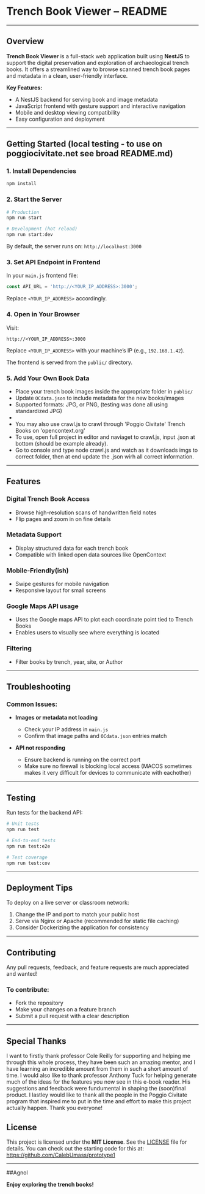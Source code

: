 # Trench Book Viewer – README

---

## Overview

**Trench Book Viewer** is a full-stack web application built using **NestJS** to support the digital preservation and exploration of archaeological trench books. It offers a streamlined way to browse scanned trench book pages and metadata in a clean, user-friendly interface.

**Key Features:**

* A NestJS backend for serving book and image metadata
* JavaScript frontend with gesture support and interactive navigation
* Mobile and desktop viewing compatibility
* Easy configuration and deployment

---

## Getting Started (local testing - to use on poggiocivitate.net see broad README.md)

### 1. Install Dependencies

```bash
npm install
```

### 2. Start the Server

```bash
# Production
npm run start

# Development (hot reload)
npm run start:dev
```

By default, the server runs on: `http://localhost:3000`

### 3. Set API Endpoint in Frontend

In your `main.js` frontend file:

```js
const API_URL = 'http://<YOUR_IP_ADDRESS>:3000';
```

Replace `<YOUR_IP_ADDRESS>` accordingly.

### 4. Open in Your Browser

Visit:

```text
http://<YOUR_IP_ADDRESS>:3000
```

Replace `<YOUR_IP_ADDRESS>` with your machine’s IP (e.g., `192.168.1.42`).

The frontend is served from the `public/` directory.

### 5. Add Your Own Book Data

* Place your trench book images inside the appropriate folder in `public/`
* Update `OCdata.json` to include metadata for the new books/images
* Supported formats: JPG, or PNG, (testing was done all using standardized JPG)
* 
* You may also use crawl.js to crawl through 'Poggio Civitate' Trench Books on 'opencontext.org'
* To use, open full project in editor and naviaget to crawl.js, input <url>.json at bottom (should be example already). 
* Go to console and type node crawl.js and watch as it downloads imgs to correct folder, then at end update the .json wirh all correct information.

---

## Features

### Digital Trench Book Access

* Browse high-resolution scans of handwritten field notes
* Flip pages and zoom in on fine details

### Metadata Support

* Display structured data for each trench book
* Compatible with linked open data sources like OpenContext

### Mobile-Friendly(ish)

* Swipe gestures for mobile navigation
* Responsive layout for small screens

### Google Maps API usage

* Uses the Google maps API to plot each coordinate point tied to Trench Books
* Enables users to visually see where everything is located

### Filtering

* Filter books by trench, year, site, or Author

---

## Troubleshooting

### Common Issues:

* **Images or metadata not loading**

  * Check your IP address in `main.js`
  * Confirm that image paths and `OCdata.json` entries match

* **API not responding**

  * Ensure backend is running on the correct port
  * Make sure no firewall is blocking local access (MACOS sometimes makes it very difficult for devices to communicate with eachother)

---

## Testing

Run tests for the backend API:

```bash
# Unit tests
npm run test

# End-to-end tests
npm run test:e2e

# Test coverage
npm run test:cov
```

---

## Deployment Tips

To deploy on a live server or classroom network:

1. Change the IP and port to match your public host
2. Serve via Nginx or Apache (recommended for static file caching)
3. Consider Dockerizing the application for consistency

---

## Contributing

Any pull requests, feedback, and feature requests are much appreciated and wanted!

### To contribute:

* Fork the repository
* Make your changes on a feature branch
* Submit a pull request with a clear description

---

## Special Thanks

I want to firstly thank professor Cole Reilly for supporting and helping me through this whole process, they have been such an
amazing mentor, and I have learning an incredible amount from them in such a short amount of time. I would also like to thank professor Anthony Tuck for helping generate much of the ideas for the features you now see in this e-book reader. His suggestions and feedback were fundumental in shaping the (soon)final product. I lastley would like to thank all the people in the Poggio Civitate program that inspired me to put in the time and effort to make this project actually happen. Thank you everyone!

## License

This project is licensed under the **MIT License**. See the [LICENSE](./LICENSE) file for details.
You can check out the starting code for this at: https://github.com/CalebUmass/prototype1

---

##Agnol

**Enjoy exploring the trench books!**
